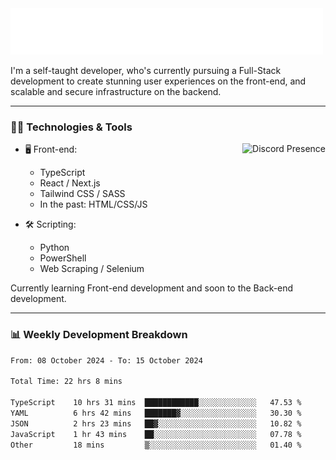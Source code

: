 <img src="assets/wave.svg" alt=":wave:" />

I'm a self-taught developer, who's currently pursuing a Full-Stack development to create stunning user experiences on the front-end, and scalable and secure infrastructure on the backend.

---

### 🧑‍💻 Technologies & Tools

<a href="https://discord.com/users/414304208649453568" target="_blank" rel="nofollow">
   <img src="https://lanyard-profile-readme.vercel.app/api/414304208649453568?idleMessage=Probably%20doing%20something%20else..." alt="Discord Presence" align="right">
</a>

- 🖥️ Front-end:

  - TypeScript
  - React / Next.js
  - Tailwind CSS / SASS
  - In the past: HTML/CSS/JS

- 🛠 Scripting:

  - Python
  - PowerShell
  - Web Scraping / Selenium

Currently learning Front-end development and soon to the Back-end development.

---

### 📊 Weekly Development Breakdown

<!-- ![ccrsxx's GitHub Stats](https://github-readme-stats.vercel.app/api?username=ccrsxx&count_private=true&theme=tokyonight) -->
<!-- ![ccrsxx's Top Langs](https://github-readme-stats.vercel.app/api/top-langs/?username=ccrsxx&hide=lua,java,html&theme=tokyonight) -->

<!--START_SECTION:waka-->

```txt
From: 08 October 2024 - To: 15 October 2024

Total Time: 22 hrs 8 mins

TypeScript    10 hrs 31 mins  ████████████░░░░░░░░░░░░░   47.53 %
YAML          6 hrs 42 mins   ███████▓░░░░░░░░░░░░░░░░░   30.30 %
JSON          2 hrs 23 mins   ██▓░░░░░░░░░░░░░░░░░░░░░░   10.82 %
JavaScript    1 hr 43 mins    ██░░░░░░░░░░░░░░░░░░░░░░░   07.78 %
Other         18 mins         ▒░░░░░░░░░░░░░░░░░░░░░░░░   01.40 %
```

<!--END_SECTION:waka-->
